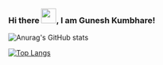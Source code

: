 ### Hi there <img src="https://raw.githubusercontent.com/MartinHeinz/MartinHeinz/master/wave.gif" width="30px">, I am Gunesh Kumbhare!

![Anurag's GitHub stats](https://github-readme-stats.vercel.app/api?username=gkumbhare&show_icons=true&theme=radical)


[![Top Langs](https://github-readme-stats.vercel.app/api/top-langs/?username=gkumbhare)](https://github.com/gkumbhare/github-readme-stats)
